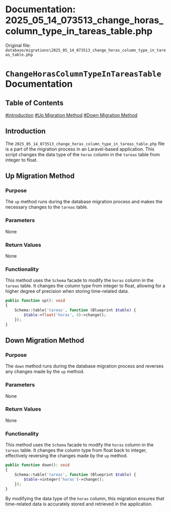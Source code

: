 # Documentation: 2025_05_14_073513_change_horas_column_type_in_tareas_table.php

Original file: `database/migrations\2025_05_14_073513_change_horas_column_type_in_tareas_table.php`

# `ChangeHorasColumnTypeInTareasTable` Documentation

## Table of Contents
[#introduction](#introduction)
[#Up Migration Method](#up-migration-method)
[#Down Migration Method](#down-migration-method)

## Introduction
The `2025_05_14_073513_change_horas_column_type_in_tareas_table.php` file is a part of the migration process in an Laravel-based application. This script changes the data type of the `horas` column in the `tareas` table from integer to float.

## Up Migration Method
### Purpose
The `up` method runs during the database migration process and makes the necessary changes to the `tareas` table.

### Parameters
None

### Return Values
None

### Functionality
This method uses the `Schema` facade to modify the `horas` column in the `tareas` table. It changes the column type from integer to float, allowing for a higher degree of precision when storing time-related data.

```php
public function up(): void
{
    Schema::table('tareas', function (Blueprint $table) {
        $table->float('horas', 4)->change();
    });
}
```

## Down Migration Method
### Purpose
The `down` method runs during the database migration process and reverses any changes made by the `up` method.

### Parameters
None

### Return Values
None

### Functionality
This method uses the `Schema` facade to modify the `horas` column in the `tareas` table. It changes the column type from float back to integer, effectively reversing the changes made by the `up` method.

```php
public function down(): void
{
    Schema::table('tareas', function (Blueprint $table) {
        $table->integer('horas')->change();
    });
}
```

By modifying the data type of the `horas` column, this migration ensures that time-related data is accurately stored and retrieved in the application.